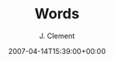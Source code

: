 ---
title: 'Words'
posts: 6
hash: 't702'
author: 'J. Clement'
date: 2007-04-14T15:39:00+00:00
sources:
  - http://forums.tokipona.org/viewtopic.php%3Ft=702.html
---